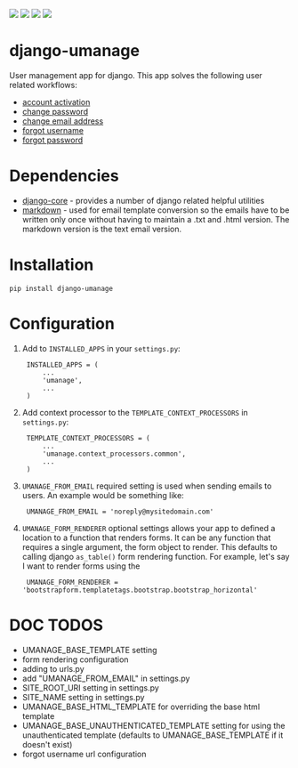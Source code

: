 [<img src="https://travis-ci.org/InfoAgeTech/django-umanage.png?branch=master">](http://travis-ci.org/InfoAgeTech/django-umanage)
[<img src="https://coveralls.io/repos/InfoAgeTech/django-umanage/badge.png">](https://coveralls.io/r/InfoAgeTech/django-umanage)
[<img src="https://badge.fury.io/py/django-core.png">](http://badge.fury.io/py/django-core)
[<img src="https://pypip.in/license/django-core/badge.png">](https://github.com/InfoAgeTech/django-core/blob/master/LICENSE)


django-umanage
==============

User management app for django.  This app solves the following user related workflows:

* [account activation](./umanage/activate_account)
* [change password](./umanage/change_password)
* [change email address](./umanage/change_email)
* [forgot username](./umanage/forgot_username)
* [forgot password](./umanage/forgot_password)


Dependencies
============
* [django-core](https://github.com/InfoAgeTech/django-core) - provides a number of django related helpful utilities
* [markdown](https://github.com/waylan/Python-Markdown) - used for email template conversion so the emails have to be written only once without having to maintain a .txt and .html version.  The markdown version is the text email version.

Installation
============

    pip install django-umanage

Configuration
=============
1. Add to ``INSTALLED_APPS`` in your ``settings.py``:

        INSTALLED_APPS = (
            ...
            'umanage',
            ...
        )

2. Add context processor to the ``TEMPLATE_CONTEXT_PROCESSORS`` in ``settings.py``:

        TEMPLATE_CONTEXT_PROCESSORS = (
            ...
            'umanage.context_processors.common',
            ...
        )

3. ``UMANAGE_FROM_EMAIL`` required setting is used when sending emails to users.  An example would be something like:

        UMANAGE_FROM_EMAIL = 'noreply@mysitedomain.com'

4. ``UMANAGE_FORM_RENDERER`` optional settings allows your app to defined a location to a function that renders forms.  It can be any function that requires a single argument, the form object to render.  This defaults to calling django ``as_table()`` form rendering function.  For example, let's say I want to render forms using the 

        UMANAGE_FORM_RENDERER = 'bootstrapform.templatetags.bootstrap.bootstrap_horizontal'





DOC TODOS
=========
* UMANAGE_BASE_TEMPLATE setting
* form rendering configuration
* adding to urls.py
* add "UMANAGE_FROM_EMAIL" in settings.py
* SITE_ROOT_URI setting in settings.py
* SITE_NAME setting in settings.py
* UMANAGE_BASE_HTML_TEMPLATE for overriding the base html template
* UMANAGE_BASE_UNAUTHENTICATED_TEMPLATE setting for using the unauthenticated template (defaults to UMANAGE_BASE_TEMPLATE if it doesn't exist)
* forgot username url configuration

